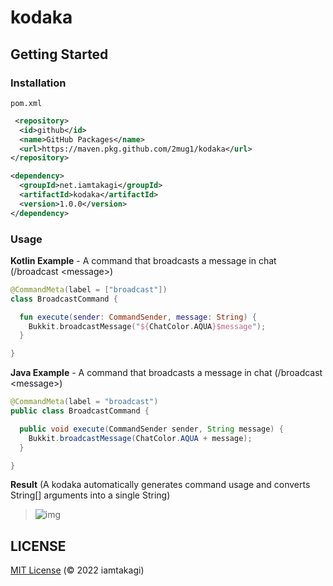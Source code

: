 # kodaka

## Getting Started

### Installation

`pom.xml`
```xml
 <repository>
  <id>github</id>
  <name>GitHub Packages</name>
  <url>https://maven.pkg.github.com/2mug1/kodaka</url>
</repository>

<dependency>
  <groupId>net.iamtakagi</groupId>
  <artifactId>kodaka</artifactId>
  <version>1.0.0</version>
</dependency>
```

### Usage

**Kotlin Example** - A command that broadcasts a message in chat (/broadcast \<message\>)
```kotlin
@CommandMeta(label = ["broadcast"])
class BroadcastCommand {

  fun execute(sender: CommandSender, message: String) {
    Bukkit.broadcastMessage("${ChatColor.AQUA}$message");
  }

}
```

**Java Example** - A command that broadcasts a message in chat (/broadcast \<message\>)
```java
@CommandMeta(label = "broadcast")
public class BroadcastCommand {

  public void execute(CommandSender sender, String message) {
    Bukkit.broadcastMessage(ChatColor.AQUA + message);
  }

}
```

**Result** (A kodaka automatically generates command usage and converts String[] arguments into a single String)
> ![img](https://i.gyazo.com/15f0fc1f1af2f49dda1571a1a80e31ce.gif)

## LICENSE
[MIT License](./LICENSE) (© 2022 iamtakagi)
